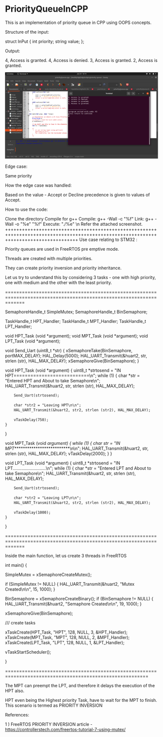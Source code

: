 # PriorityQueueInCPP
This is an implementation of priority queue in CPP using OOPS concepts.

Structure of the input:

struct InPut {
	int priority;
	string value;
};

Output:

4, Access is granted.
4, Access is denied.
3, Access is granted.
2, Access is granted.

![alt text](https://raw.githubusercontent.com/JuggernautPanda/PriorityQueueInCPP/main/Screenshot%20from%202021-06-24%2016-14-24.png)

Edge case:

Same priority 

How the edge case was handled:

Based on the value  - Accept or Decline
precedence is given to values of Accept.

How to use the code:

Clone the directory
Compile for g++ 
Compile: g++ -Wall -c "%f" 
Link: g++ -Wall -o "%e" "%f" 
Execute: "./%e" \n
Refer the attached screenshot. 
++++++++++++++++++++++++++++++++++++++++++++++++++++++++++++++++++++++++++++++++++++++++++++++++++++++++++++++++++++++++++++++++++++++
Use case relating to STM32 :

Priority queues are used in FreeRTOS pre emptive mode.

Threads are created with multiple priorities.

They can create priority inversion and priority inheritance.

Let us try to understand this by considering 3 tasks - one with high priority, one with medium and the other with the least priority.

===================================================================================================================

SemaphoreHandle_t SimpleMutex;
SemaphoreHandle_t BinSemaphore;


TaskHandle_t HPT_Handler;
TaskHandle_t MPT_Handler;
TaskHandle_t LPT_Handler;


void HPT_Task (void *argument);
void MPT_Task (void *argument);
void LPT_Task (void *argument);


void Send_Uart (uint8_t *str)
{
	xSemaphoreTake(BinSemaphore, portMAX_DELAY);
	HAL_Delay(5000);
	HAL_UART_Transmit(&huart2, str, strlen (str), HAL_MAX_DELAY);
	xSemaphoreGive(BinSemaphore);
}

void HPT_Task (void *argument)
{
	uint8_t *strtosend = "IN HPT===========================\n";
	while (1)
	{
		char *str = "Entered HPT and About to take Semaphore\n";
		HAL_UART_Transmit(&huart2, str, strlen (str), HAL_MAX_DELAY);

		Send_Uart(strtosend);

		char *str2 = "Leaving HPT\n\n";
		HAL_UART_Transmit(&huart2, str2, strlen (str2), HAL_MAX_DELAY);

		vTaskDelay(750);
	}
}


void MPT_Task (void *argument)
{
	while (1)
	{
		char *str = "IN MPT****************************\n\n";
		HAL_UART_Transmit(&huart2, str, strlen (str), HAL_MAX_DELAY);
		vTaskDelay(2000);
	}
}

void LPT_Task (void *argument)
{
	uint8_t *strtosend = "IN LPT...........................\n";
	while (1)
	{
		char *str = "Entered LPT and About to take Semaphore\n";
		HAL_UART_Transmit(&huart2, str, strlen (str), HAL_MAX_DELAY);

		Send_Uart(strtosend);

		char *str2 = "Leaving LPT\n\n";
		HAL_UART_Transmit(&huart2, str2, strlen (str2), HAL_MAX_DELAY);

		vTaskDelay(1000);
	}
}

===================================================================================================================


Inside the main function, let us create 3 threads in FreeRTOS

int main()
{

SimpleMutex = xSemaphoreCreateMutex();

  if (SimpleMutex != NULL)
  {
	  HAL_UART_Transmit(&huart2, "Mutex Created\n\n", 15, 1000);
  }

  BinSemaphore = xSemaphoreCreateBinary();
  if (BinSemaphore != NULL)
  {
	  HAL_UART_Transmit(&huart2, "Semaphore Created\n\n", 19, 1000);
  }

  xSemaphoreGive(BinSemaphore);

  /// create tasks

  xTaskCreate(HPT_Task, "HPT", 128, NULL, 3, &HPT_Handler);
  xTaskCreate(MPT_Task, "MPT", 128, NULL, 2, &MPT_Handler);
  xTaskCreate(LPT_Task, "LPT", 128, NULL, 1, &LPT_Handler);

  vTaskStartScheduler();
  
  }
  
  =========================================================================================================
  
The MPT can preempt the LPT, and therefore it delays the execution of the HPT also.

HPT even being the Highest priority Task, have to wait for the MPT to finish. This scenario is termed as PRIORITY INVERSION

References:

1 ) FreeRTOS PRIORITY INVERSION article - https://controllerstech.com/freertos-tutorial-7-using-mutex/
